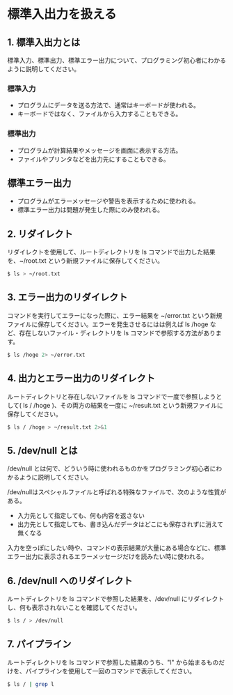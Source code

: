 # 標準入出力を扱える

## 1. 標準入出力とは

標準入力、標準出力、標準エラー出力について、プログラミング初心者にわかるように説明してください。

### 標準入力

- プログラムにデータを送る方法で、通常はキーボードが使われる。
- キーボードではなく、ファイルから入力することもできる。

### 標準出力

- プログラムが計算結果やメッセージを画面に表示する方法。
- ファイルやプリンタなどを出力先にすることもできる。

## 標準エラー出力

- プログラムがエラーメッセージや警告を表示するために使われる。
- 標準エラー出力は問題が発生した際にのみ使われる。

## 2. リダイレクト

リダイレクトを使用して、ルートディレクトリを ls コマンドで出力した結果を、~/root.txt という新規ファイルに保存してください。

```sh
$ ls > ~/root.txt
```

## 3. エラー出力のリダイレクト

コマンドを実行してエラーになった際に、エラー結果を ~/error.txt という新規ファイルに保存してください。エラーを発生させるにはは例えば ls /hoge など、存在しないファイル・ディレクトリを ls コマンドで参照する方法があります。

```sh
$ ls /hoge 2> ~/error.txt
```

## 4. 出力とエラー出力のリダイレクト

ルートディレクトリと存在しないファイルを ls コマンドで一度で参照しようとして( ls / /hoge )、その両方の結果を一度に ~/result.txt という新規ファイルに保存してください。

```sh
$ ls / /hoge > ~/result.txt 2>&1
```

## 5. /dev/null とは

/dev/null とは何で、どういう時に使われるものかをプログラミング初心者にわかるように説明してください。

/dev/nullはスペシャルファイルと呼ばれる特殊なファイルで、次のような性質がある。

- 入力先として指定しても、何も内容を返さない
- 出力先として指定しても、書き込んだデータはどこにも保存されずに消えて無くなる

入力を空っぽにしたい時や、コマンドの表示結果が大量にある場合などに、標準エラー出力に表示されるエラーメッセージだけを読みたい時に使われる。

## 6. /dev/null へのリダイレクト

ルートディレクトリを ls コマンドで参照した結果を、/dev/null にリダイレクトし、何も表示されないことを確認してください。

```sh
$ ls / > /dev/null
```

## 7. パイプライン

ルートディレクトリを ls コマンドで参照した結果のうち、"l" から始まるものだけを、パイプラインを使用して一回のコマンドで表示してください。

```sh
$ ls / | grep l
```
